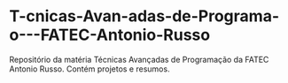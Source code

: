 # T-cnicas-Avan-adas-de-Programa-o---FATEC-Antonio-Russo
Repositório da matéria Técnicas Avançadas de Programação da FATEC Antonio Russo. Contém projetos e resumos.
